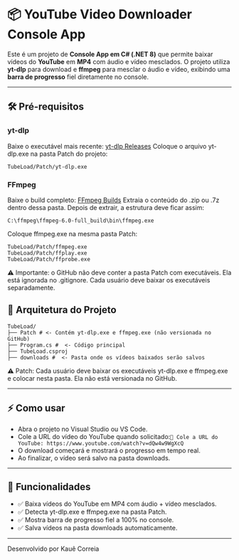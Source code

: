 # 📦 YouTube Video Downloader Console App

Este é um projeto de **Console App em C# (.NET 8)** que permite baixar vídeos do **YouTube** em **MP4** com áudio e vídeo mesclados. O projeto utiliza **yt-dlp** para download e **ffmpeg** para mesclar o áudio e vídeo, exibindo uma **barra de progresso** fiel diretamente no console.

---

## 🛠 Pré-requisitos
### yt-dlp
Baixe o executável mais recente: [yt-dlp Releases](https://github.com/yt-dlp/yt-dlp/releases) 
Coloque o arquivo yt-dlp.exe na pasta Patch do projeto:
```
TubeLoad/Patch/yt-dlp.exe
```

### FFmpeg
Baixe o build completo: [FFmpeg Builds](https://www.gyan.dev/ffmpeg/builds/) 
Extraia o conteúdo do .zip ou .7z dentro dessa pasta.
Depois de extrair, a estrutura deve ficar assim: 
```
C:\ffmpeg\ffmpeg-6.0-full_build\bin\ffmpeg.exe
```
Coloque ffmpeg.exe na mesma pasta Patch:
```
TubeLoad/Patch/ffmpeg.exe
TubeLoad/Patch/ffplay.exe
TubeLoad/Patch/ffprobe.exe
```
⚠️ Importante: o GitHub não deve conter a pasta Patch com executáveis. Ela está ignorada no .gitignore. Cada usuário deve baixar os executáveis separadamente.

## 🧱 Arquitetura do Projeto
```
TubeLoad/
├── Patch # <- Contém yt-dlp.exe e ffmpeg.exe (não versionada no GitHub)
├── Program.cs #  <- Código principal
├── TubeLoad.csproj
├── downloads #  <- Pasta onde os vídeos baixados serão salvos
```
⚠️ Patch: Cada usuário deve baixar os executáveis yt-dlp.exe e ffmpeg.exe e colocar nesta pasta. Ela não está versionada no GitHub.

---

## ⚡ Como usar

- Abra o projeto no Visual Studio ou VS Code.
- Cole a URL do vídeo do YouTube quando solicitado:```🔗 Cole a URL do YouTube: https://www.youtube.com/watch?v=dQw4w9WgXcQ```
- O download começará e mostrará o progresso em tempo real.
- Ao finalizar, o vídeo será salvo na pasta downloads.

---

## 📄 Funcionalidades

- ✅ Baixa vídeos do YouTube em MP4 com áudio + vídeo mesclados.
- ✅ Detecta yt-dlp.exe e ffmpeg.exe na pasta Patch.
- ✅ Mostra barra de progresso fiel a 100% no console.
- ✅ Salva vídeos na pasta downloads automaticamente.

---
Desenvolvido por Kauê Correia

